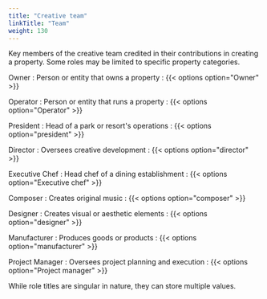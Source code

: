 ```yaml
---
title: "Creative team"
linkTitle: "Team"
weight: 130
---
```


Key members of the creative team credited in their contributions in creating a property. Some roles may be limited to specific property categories.

Owner
: Person or entity that owns a property
: {{< options option="Owner" >}}

Operator
: Person or entity that runs a property
: {{< options option="Operator" >}}

President
: Head of a park or resort's operations
: {{< options option="president" >}}

Director
: Oversees creative development
: {{< options option="director" >}}

Executive Chef
: Head chef of a dining establishment
: {{< options option="Executive chef" >}}

Composer
: Creates original music
: {{< options option="composer" >}}

Designer
: Creates visual or aesthetic elements
: {{< options option="designer" >}}

Manufacturer
: Produces goods or products
: {{< options option="manufacturer" >}}

Project Manager
: Oversees project planning and execution
: {{< options option="Project manager" >}}



While role titles are singular in nature, they can store multiple values.